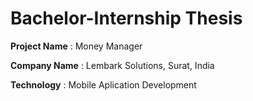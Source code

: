 # Bachelor-Internship Thesis
<b>Project Name</b> : Money Manager

<b>Company Name</b> : Lembark Solutions, Surat, India

<b>Technology</b> : Mobile Aplication Development

